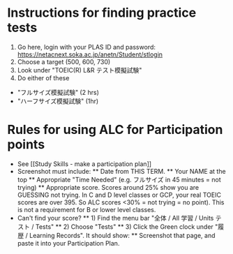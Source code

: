 # Instructions for finding practice tests
1) Go here, login with your PLAS ID and password: https://netacnext.soka.ac.jp/anetn/Student/stlogin
3) Choose a target (500, 600, 730)
4) Look under "TOEIC(R) L&R テスト模擬試験"
5) Do either of these 
* "フルサイズ模擬試験" (2 hrs) 
* "ハーフサイズ模擬試験" (1hr)

 

# Rules for using ALC for Participation points
* See [[Study Skills - make a participation plan]]
* Screenshot must include:
** Date from THIS TERM. 
** Your NAME at the top
** Appropriate "Time Needed" (e.g. フルサイズ in 45 minutes = not trying)
** Appropriate score. Scores around 25% show you are GUESSING not trying. In C and D level classes or GCP, your real TOEIC scores are over 395. So ALC scores <30% = not trying = no point). This is not a requirement for B or lower level classes. 
* Can't find your score? 
** 1) Find the menu bar "全体 / All 学習 / Units テスト / Tests"
** 2) Choose "Tests"
** 3) Click the Green clock under "履歴 / Learning Records". It should show:
** Screenshot that page, and paste it into your Participation Plan. 




